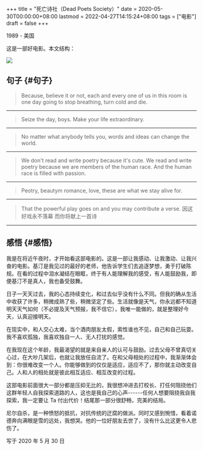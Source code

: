 +++
title = "死亡诗社（Dead Poets Society）"
date = 2020-05-30T00:00:00+08:00
lastmod = 2022-04-27T14:15:24+08:00
tags = ["电影"]
draft = false
+++

1989 - 美国

这是一部好电影。本文结构：

![](https://static-1258637336.cos.ap-shanghai.myqcloud.com/films/dead-poets-society.jpeg)

## 句子 {#句子}

> Because, believe it or not, each and every one of us in this room is
> one day going to stop breathing, turn cold and die.

---

> Seize the day, boys. Make your life extraordinary.

---

> No matter what anybody tells you, words and ideas can change the
> world.

---

> We don't read and write poetry because it's cute. We read and write
> poetry because we are members of the human race. And the human race is
> filled with passion.

---

> Peotry, beautym romance, love, these are what we stay alive for.

---

> That the powerful play goes on and you may contribute a verse.
> 因这好戏永不落幕 而你将献上一首诗

---

## 感悟 {#感悟}

我是在将近午夜时，才开始看这部电影的。这是一部让我感动、让我激动、让我兴奋的电影。基汀是我见过的最好的老师，他告诉学生们去追逐梦想，勇于打破陈规。在看的过程中泪水凝结在眼眶，终于有人能理解我的感受，有人能鼓励我，即便基汀不是真人，我也备受鼓舞。

日子一天天过去，我的心态持续变化，和过去似乎没有什么不同。但我的确从生活中收获了许多，稍微成熟了些，稍微坚定了些。生活就像是天气，你永远都不知道明天天气如何（不必提及天气预报，我不信它），我唯一能做的，就是整理好今天，认真迎接明天。

在现实中，和人交心太难，当个酒肉朋友太假，索性谁也不见，自己和自己玩耍。我不喜欢孤独，我喜欢独自一人、无人打扰的感觉。

在我现在这个年龄，我最渴望的就是来自亲人的认可与鼓励。过去父母不曾真切关心过，在大吵几架后，也就让我放任自流了。在和父母相处的过程中，我渐渐体会到：你很难改变一个人。你能够做到的仅仅是适应，适应不了，那你就主动改变自己。人和人的相处就是彼此相互适应、相互改变的过程。

这部电影前面很大一部分都是压抑无比的，我很想冲进去打校长、打任何阻挠他们这群年轻人自我探索道路的人，这也是我自己的心声------任何人想要阻挠我自我探索，我一定要让
Ta 付出代价！结尾那一部分很舒畅，完美的结局。

尼尔自杀，是一种愤怒的抵抗，对抗传统的迂腐的做派。同时又感到惋惜，看着诺德奔向满眼是雪的远处，我想哭。他的一位好朋友去世了，没有什么比这更令人悲伤了。

写于 2020 年 5 月 30 日
